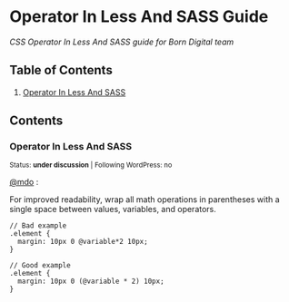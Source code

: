 # Operator In Less And SASS Guide

*CSS Operator In Less And SASS guide for Born Digital team*

## Table of Contents

  1. [Operator In Less And SASS](#operator-in-less-and-sass)

## Contents

### Operator In Less And SASS

<sup>Status: **under discussion**   | Following WordPress: no</sup>

[@mdo](http://codeguide.co/#css-operators) :

For improved readability, wrap all math operations in parentheses with a single space between values, variables, and operators.

```
// Bad example
.element {
  margin: 10px 0 @variable*2 10px;
}

// Good example
.element {
  margin: 10px 0 (@variable * 2) 10px;
}
```
